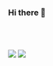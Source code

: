 ### Hi there 👋

<!--
**WellSonOnis/WellSonOnis** is a ✨ _special_ ✨ repository because its `README.md` (this file) appears on your GitHub profile.

Here are some ideas to get you started:

- 🔭 I’m currently working on ...
- 🌱 I’m currently learning ...
- 👯 I’m looking to collaborate on ...
- 🤔 I’m looking for help with ...
- 💬 Ask me about ...
- 📫 How to reach me: ...
- 😄 Pronouns: ...
- ⚡ Fun fact: ...
-->
<br><br>

  <img align="center" src = "https://github-readme-stats-git-masterrstaa-rickstaa.vercel.app/api/top-langs/?username=WellSonOnis&custom_title=Most_Language &theme=merko&hide_langs_below=1&layout=compact">

  <img align="center" src = "https://github-readme-stats-git-masterrstaa-rickstaa.vercel.app/api?username=WellSonOnis&custom_title=Static &show_icons=true&theme=merko&include_all_commits=true&hide=contribs,issues&count_private=true#gh-light-mode-only">
